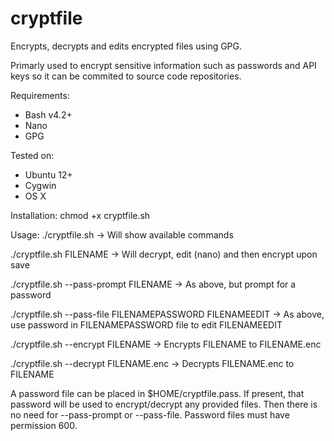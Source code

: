 # cryptfile
Encrypts, decrypts and edits encrypted files using GPG.

Primarly used to encrypt sensitive information such as passwords and API keys so it can be commited to source code repositories.

Requirements:
- Bash v4.2+
- Nano
- GPG

Tested on:
- Ubuntu 12+
- Cygwin
- OS X

Installation:
chmod +x cryptfile.sh

Usage:
./cryptfile.sh
-> Will show available commands

./cryptfile.sh FILENAME
-> Will decrypt, edit (nano) and then encrypt upon save

./cryptfile.sh --pass-prompt FILENAME
-> As above, but prompt for a password

./cryptfile.sh --pass-file FILENAMEPASSWORD FILENAMEEDIT
-> As above, use password in FILENAMEPASSWORD file to edit FILENAMEEDIT

./cryptfile.sh --encrypt FILENAME
-> Encrypts FILENAME to FILENAME.enc

./cryptfile.sh --decrypt FILENAME.enc
-> Decrypts FILENAME.enc to FILENAME

A password file can be placed in $HOME/cryptfile.pass. If present, that password will be used to encrypt/decrypt any provided files. Then there is no need for --pass-prompt or --pass-file. Password files must have permission 600.


